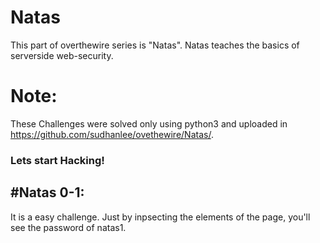 # Natas
This part of overthewire series is "Natas".
Natas teaches the basics of serverside web-security.

# Note:
These Challenges were solved only using python3 and uploaded in https://github.com/sudhanlee/ovethewire/Natas/.
 
### Lets start Hacking!

## #Natas 0-1:
It is a easy challenge.
Just by inpsecting the elements of the page, you'll see the password of natas1.


